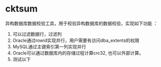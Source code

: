 # cktsum
异构数据库数据校验工具，用于校验异构数据库的数据校验，实现如下功能 ：
1. 可以过滤数据行，过滤列
2. Oracle通过rowid实现并行，用户需要有访问dba_extents的权限
3. MySQL通过主键索引第一列实现并行
4. Oracle可以通过数据库内的存储过程计算crc32, 也可以外部计算。 
5. 测试以下
